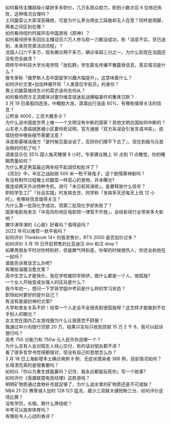 如何看待主播超级小桀拼多多砍价，几万名观众助力，砍到小数点后  6 位依旧失败，这种情况合理吗？  
土坑酸菜让大家深恶痛绝，可是为什么茅台用女工踩曲却无人在意？同样是用脚，两者之间区别在哪？  
如何看待纽约时报抨击中国游戏《原神》？  
如何看待拼多多回应主播动员六万人参与砍一刀都没成功，称「消息不实，货已送到，未来将完善活动流程」？  
法国人口六千多万，现有确诊两千多万，确诊率超三分之一，为什么到现在法国还没有完全崩溃？  
网传华中科技大学光电学院「放松群」学生匿名传播不雅露骨信息，真实情况是什么？  
俄专家称「俄罗斯人去中国留学兴趣大幅提升」，这意味着什么？  
如何评价尤里•加加林被开除「人类首位宇航员」的身份？  
靠土坑酸菜维持生计的菜农该何去何从？  
如何看待西方主流媒体对塞尔维亚球迷反战横幅事件的集体沉默？  
3 月 19 日美股四连涨，中概股大涨，滴滴出行涨逾 60%，有哪些值得关注的信息？  
公积金 4000，工资大概多少？  
为什么说中国是世界上唯一一个文明没有中断的国家？其他文明古国如何中断的？  
山东老人患癌就医被小区要待死证明，官方通报「双方系误会引发言语冲突」，疫情防控中哪些细节需要注意？  
泽连斯基喊话俄方「是时候见面谈谈了，否则你们撑不下去了」，现在到俄乌元首会晤的时机了吗？  
调查显示仅 35% 国人每天睡够 8 小时，专家建议晚上 10 点到 11 点睡觉，你的睡眠质量如何？  
为什么男足男篮最近两年经不起调侃和批评了？  
《亮剑》中，辛庄之战赵刚 500 米一枪干掉鬼子，这个剧情算神剧吗？  
有没有制作过程像土坑酸菜一样恶心的食物，并未曝光?  
俄连续两天外派特种专机，进行「末日航班演练」，是要释放什么信号？  
职校学生工厂「社会实践」时发病去世，同学称「发病多天还每天上班 12 小时」，有哪些信息值得关注？  
为什么第一批简化字成功，而第二批简化字却失败了？  
国家电影局发文「中高风险地区电影院一律暂不开放」，会给影视行业带来多大影响？  
滕华涛导演的《心居》好看吗？值得追吗？  
2022 年可以推荐一款平板吗？  
如何评价 Thinkbook 14+ 的首发售价，RTX 2050 是否加价过多？  
如何评价 3 月 19 日开启预售的比亚迪汉 dmi 和汉 dmp？  
如果男朋友平时对你特别好，但是脾气特别差，吵架的时候很伤人，你还会和他在一起吗？  
谁能告诉我该怎么办呢?  
有哪些温暖治愈文案？  
高中生怎么才能快乐，我在学校被同学排挤，做什么都是一个人，很孤独?  
一个女人开始变成女强人的征兆是什么？  
我今年初一，想问一下学哥学姐中考前是什么样的学习状态？  
职场如何更好的提升自己？  
有没有直接封神的文案?  
大学和舍友关系不好！经常一个人走会不会很丢脸很孤独呀？这怎样才能做到不在乎别人的眼光？  
女主党在国内乙女游戏圈为什么让我感觉不舒服？  
我通过中介向银行贷款 20 万，结果只实际只收到贷款 15 万 2 千 8，我可以起诉银行吗？  
高考 750 分能力和 750w 元人民币你选哪一个？  
为什么总有人会对陌生人倾心交付，有的话对朋友都不讲？  
看了很多哲学书觉得都很对，但没有自己的思想怎么办？  
3 月 18 日上海新增本土确诊病例 8 例、无症状感染者 366 例，目前情况如何？  
长得漂亮真的是很重要吗？  
如何以「你以为重生就能赢吗？记住，我永远都能玩死你」写一个故事?  
如何评价《英雄联盟电竞经理》这款游戏？  
明明矿物质通过食物补充就足够了，为什么说水里的矿物质还是不可或缺？  
NBA 21-22 赛季湖人加时 128:123 猛龙，威少三双献关键抢断三分，如何评价这场比赛？  
没有学历，长相，靠什么挣钱呢？  
中考可以放弃体育吗？  
有哪些令人心动的香评？  
